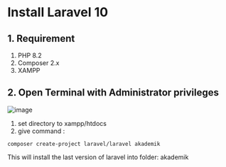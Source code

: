 # Install Laravel 10

## 1. Requirement
1. PHP 8.2
2. Composer 2.x
3. XAMPP

## 2. Open Terminal with Administrator privileges
![image](https://github.com/freddywicaksono/install_laravel-10/assets/59552422/1f27952d-9f88-4fa6-9cd1-b57f8017836d)

1. set directory to xampp/htdocs
2. give command :
```
composer create-project laravel/laravel akademik
```
This will install the last version of laravel into folder: akademik
